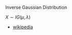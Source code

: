 Inverse Gaussian Distribution

$X \sim IG(\mu, \lambda)$

* [wikipedia](https://en.m.wikipedia.org/wiki/Inverse_Gaussian_distribution)

